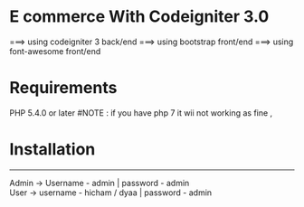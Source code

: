 # E commerce With Codeigniter 3.0

 ===>          using codeigniter 3 back/end
 ===>          using bootstrap front/end
 ===>          using font-awesome front/end

# Requirements
PHP 5.4.0 or later
#NOTE : if you have php 7 it wii not working as fine  ,
# Installation
<hr>
Admin -> Username - admin | password - admin <br>
User -> username - hicham / dyaa | password - admin


